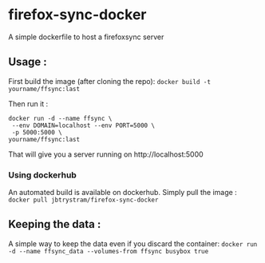 # firefox-sync-docker
A simple dockerfile to host a firefoxsync server

## Usage :

First build the image (after cloning the repo):
`docker build -t yourname/ffsync:last`

Then run it :
```
docker run -d --name ffsync \
 --env DOMAIN=localhost --env PORT=5000 \
 -p 5000:5000 \
yourname/ffsync:last
```

That will give you a server running on http://localhost:5000

### Using dockerhub
An automated build is available on dockerhub. Simply pull the image :
`docker pull jbtrystram/firefox-sync-docker`

## Keeping the data : 
A simple way to keep the data even if you discard the container:
` docker run -d --name ffsync_data --volumes-from ffsync busybox true `
